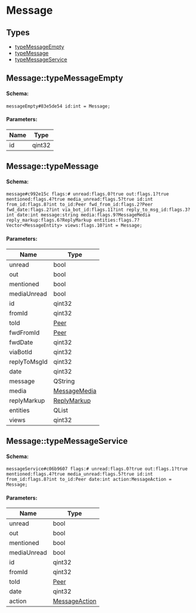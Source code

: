 # Message

## Types

* [typeMessageEmpty](#messagetypemessageempty)
* [typeMessage](#messagetypemessage)
* [typeMessageService](#messagetypemessageservice)

## Message::typeMessageEmpty

#### Schema:

`messageEmpty#83e5de54 id:int = Message;`

#### Parameters:

|Name|Type|
|----|----|
|id|qint32|

## Message::typeMessage

#### Schema:

`message#c992e15c flags:# unread:flags.0?true out:flags.1?true mentioned:flags.4?true media_unread:flags.5?true id:int from_id:flags.8?int to_id:Peer fwd_from_id:flags.2?Peer fwd_date:flags.2?int via_bot_id:flags.11?int reply_to_msg_id:flags.3?int date:int message:string media:flags.9?MessageMedia reply_markup:flags.6?ReplyMarkup entities:flags.7?Vector<MessageEntity> views:flags.10?int = Message;`

#### Parameters:

|Name|Type|
|----|----|
|unread|bool|
|out|bool|
|mentioned|bool|
|mediaUnread|bool|
|id|qint32|
|fromId|qint32|
|toId|[Peer](peer.md)|
|fwdFromId|[Peer](peer.md)|
|fwdDate|qint32|
|viaBotId|qint32|
|replyToMsgId|qint32|
|date|qint32|
|message|QString|
|media|[MessageMedia](messagemedia.md)|
|replyMarkup|[ReplyMarkup](replymarkup.md)|
|entities|QList<MessageEntity>|
|views|qint32|

## Message::typeMessageService

#### Schema:

`messageService#c06b9607 flags:# unread:flags.0?true out:flags.1?true mentioned:flags.4?true media_unread:flags.5?true id:int from_id:flags.8?int to_id:Peer date:int action:MessageAction = Message;`

#### Parameters:

|Name|Type|
|----|----|
|unread|bool|
|out|bool|
|mentioned|bool|
|mediaUnread|bool|
|id|qint32|
|fromId|qint32|
|toId|[Peer](peer.md)|
|date|qint32|
|action|[MessageAction](messageaction.md)|

